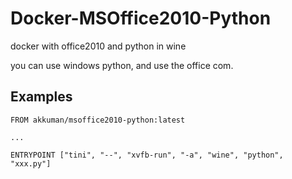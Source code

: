 # Docker-MSOffice2010-Python

docker with office2010 and python in wine

you can use windows python, and use the office com.

## Examples

```
FROM akkuman/msoffice2010-python:latest

...

ENTRYPOINT ["tini", "--", "xvfb-run", "-a", "wine", "python", "xxx.py"]
```
